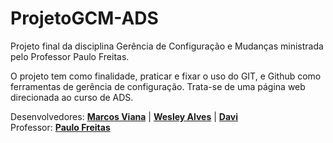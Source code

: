 # ProjetoGCM-ADS
Projeto final da disciplina Gerência de Configuração e Mudanças ministrada pelo Professor Paulo Freitas.

O projeto tem como finalidade, praticar e fixar o uso do GIT, e Github como ferramentas de gerência de configuração.
Trata-se de uma página web direcionada ao curso de ADS.

Desenvolvedores: [**Marcos Viana**](https://github.com/MarcoslViana) | [**Wesley Alves**](https://github.com/WescAlves) | [**Davi**](https://github.com/davicsg)<br>
Professor: [**Paulo Freitas**](https://github.com/paulofreitasnt)


[Link do diretório original]:(https://github.com/ProjetoGCM-ADS/ProjetoGCM-ADS.github.io) 

